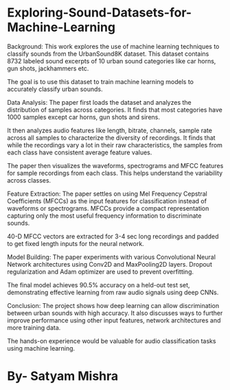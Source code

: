 # Exploring-Sound-Datasets-for-Machine-Learning

Background:
This work explores the use of machine learning techniques to classify sounds from the UrbanSound8K dataset. This dataset contains 8732 labeled sound excerpts of 10 urban sound categories like car horns, gun shots, jackhammers etc.

The goal is to use this dataset to train machine learning models to accurately classify urban sounds.

Data Analysis:
The paper first loads the dataset and analyzes the distribution of samples across categories. It finds that most categories have 1000 samples except car horns, gun shots and sirens.

It then analyzes audio features like length, bitrate, channels, sample rate across all samples to characterize the diversity of recordings. It finds that while the recordings vary a lot in their raw characteristics, the samples from each class have consistent average feature values.

The paper then visualizes the waveforms, spectrograms and MFCC features for sample recordings from each class. This helps understand the variability across classes.

Feature Extraction:
The paper settles on using Mel Frequency Cepstral Coefficients (MFCCs) as the input features for classification instead of waveforms or spectrograms. MFCCs provide a compact representation capturing only the most useful frequency information to discriminate sounds.

40-D MFCC vectors are extracted for 3-4 sec long recordings and padded to get fixed length inputs for the neural network.

Model Building:
The paper experiments with various Convolutional Neural Network architectures using Conv2D and MaxPooling2D layers. Dropout regularization and Adam optimizer are used to prevent overfitting.


The final model achieves 90.5% accuracy on a held-out test set, demonstrating effective learning from raw audio signals using deep CNNs.

Conclusion:
The project shows how deep learning can allow discrimination between urban sounds with high accuracy. It also discusses ways to further improve performance using other input features, network architectures and more training data.

The hands-on experience would be valuable for audio classification tasks using machine learning.

# By- Satyam Mishra
